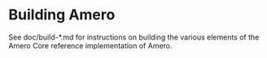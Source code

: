 Building Amero
=============

See doc/build-*.md for instructions on building the various
elements of the Amero Core reference implementation of Amero.

